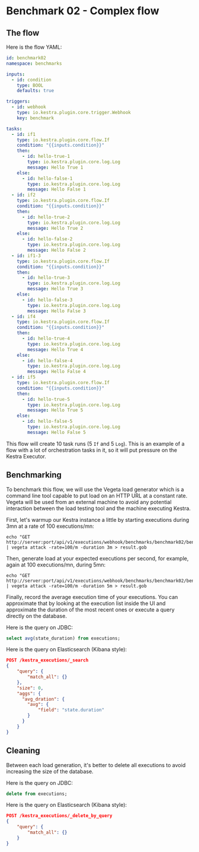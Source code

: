 # Benchmark 02 - Complex flow

## The flow

Here is the flow YAML:

```yaml
id: benchmark02
namespace: benchmarks

inputs:
  - id: condition
    type: BOOL
    defaults: true

triggers:
  - id: webhook
    type: io.kestra.plugin.core.trigger.Webhook
    key: benchmark

tasks:
  - id: if1
    type: io.kestra.plugin.core.flow.If
    condition: "{{inputs.condition}}"
    then:
      - id: hello-true-1
        type: io.kestra.plugin.core.log.Log
        message: Hello True 1
    else:
      - id: hello-false-1
        type: io.kestra.plugin.core.log.Log
        message: Hello False 1
  - id: if2
    type: io.kestra.plugin.core.flow.If
    condition: "{{inputs.condition}}"
    then:
      - id: hello-true-2
        type: io.kestra.plugin.core.log.Log
        message: Hello True 2
    else:
      - id: hello-false-2
        type: io.kestra.plugin.core.log.Log
        message: Hello False 2
  - id: if1-3
    type: io.kestra.plugin.core.flow.If
    condition: "{{inputs.condition}}"
    then:
      - id: hello-true-3
        type: io.kestra.plugin.core.log.Log
        message: Hello True 3
    else:
      - id: hello-false-3
        type: io.kestra.plugin.core.log.Log
        message: Hello False 3
  - id: if4
    type: io.kestra.plugin.core.flow.If
    condition: "{{inputs.condition}}"
    then:
      - id: hello-true-4
        type: io.kestra.plugin.core.log.Log
        message: Hello True 4
    else:
      - id: hello-false-4
        type: io.kestra.plugin.core.log.Log
        message: Hello False 4
  - id: if5
    type: io.kestra.plugin.core.flow.If
    condition: "{{inputs.condition}}"
    then:
      - id: hello-true-5
        type: io.kestra.plugin.core.log.Log
        message: Hello True 5
    else:
      - id: hello-false-5
        type: io.kestra.plugin.core.log.Log
        message: Hello False 5
```

This flow will create 10 task runs (5 `If` and 5 `Log`). 
This is an example of a flow with a lot of orchestration tasks in it, so it will put pressure on the Kestra Executor.

## Benchmarking

To benchmark this flow, we will use the Vegeta load generator which is a command line tool capable to put load on an HTTP URL at a constant rate.
Vegeta will be used from an external machine to avoid any potential interaction between the load testing tool and the machine executing Kestra.

First, let's warmup our Kestra instance a little by starting executions during 3mn at a rate of 100 executions/mn:
```shell
echo "GET http://server:port/api/v1/executions/webhook/benchmarks/benchmark02/benchmark" | vegeta attack -rate=100/m -duration 3m > result.gob
```

Then, generate load at your expected executions per second, for example, again at 100 executions/mn, during 5mn:
```shell
echo "GET http://server:port/api/v1/executions/webhook/benchmarks/benchmark02/benchmark" | vegeta attack -rate=100/m -duration 5m > result.gob
```

Finally, record the average execution time of your executions.
You can approximate that by looking at the execution list inside the UI and approximate the duration of the most recent ones or execute a query directly on the database.

Here is the query on JDBC:
```sql
select avg(state_duration) from executions;
```

Here is the query on Elasticsearch (Kibana style):
```json
POST /kestra_executions/_search
{
    "query": {
        "match_all": {}
    },
    "size": 0,
    "aggs": {
      "avg_dration": {
        "avg": {
            "field": "state.duration"
        }
      }
    }
}
```

## Cleaning

Between each load generation, it's better to delete all executions to avoid increasing the size of the database.

Here is the query on JDBC:
```sql
delete from executions;
```

Here is the query on Elasticsearch (Kibana style):
```json
POST /kestra_executions/_delete_by_query
{
    "query": {
        "match_all": {}
    }
}
```